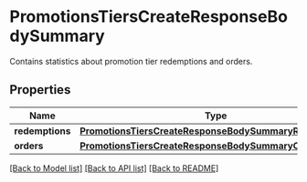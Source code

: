 # PromotionsTiersCreateResponseBodySummary

Contains statistics about promotion tier redemptions and orders.

## Properties
Name | Type | Description | Notes
------------ | ------------- | ------------- | -------------
**redemptions** | [**PromotionsTiersCreateResponseBodySummaryRedemptions**](PromotionsTiersCreateResponseBodySummaryRedemptions.md) |  | [optional] 
**orders** | [**PromotionsTiersCreateResponseBodySummaryOrders**](PromotionsTiersCreateResponseBodySummaryOrders.md) |  | [optional] 

[[Back to Model list]](../README.md#documentation-for-models) [[Back to API list]](../README.md#documentation-for-api-endpoints) [[Back to README]](../README.md)


